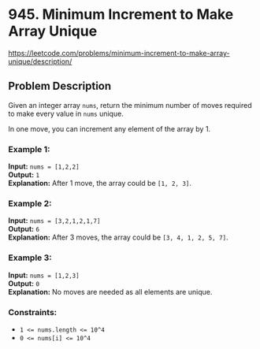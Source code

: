 # 945. Minimum Increment to Make Array Unique

https://leetcode.com/problems/minimum-increment-to-make-array-unique/description/

## Problem Description

Given an integer array `nums`, return the minimum number of moves required to make every value in `nums` unique.

In one move, you can increment any element of the array by 1.

### Example 1:
**Input:** `nums = [1,2,2]`  
**Output:** `1`  
**Explanation:** After 1 move, the array could be `[1, 2, 3]`.

### Example 2:
**Input:** `nums = [3,2,1,2,1,7]`  
**Output:** `6`  
**Explanation:** After 3 moves, the array could be `[3, 4, 1, 2, 5, 7]`.

### Example 3:
**Input:** `nums = [1,2,3]`  
**Output:** `0`  
**Explanation:** No moves are needed as all elements are unique.

### Constraints:
- `1 <= nums.length <= 10^4`
- `0 <= nums[i] <= 10^4`

